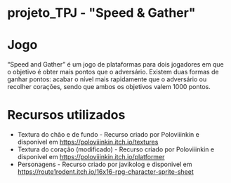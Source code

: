 # projeto_TPJ - "Speed & Gather"

# Jogo
“Speed and Gather” é um jogo de plataformas para dois jogadores em que o objetivo é obter mais pontos que o adversário. Existem duas formas de ganhar pontos: acabar o nível mais rapidamente que o adversário ou recolher corações, sendo que ambos os objetivos valem 1000 pontos. 


# Recursos utilizados

* Textura do chão e de fundo - Recurso criado por Poloviiinkin e disponivel em https://poloviiinkin.itch.io/textures
* Textura do coração (modificado) - Recurso criado por Poloviiinkin e disponivel em https://poloviiinkin.itch.io/platformer
* Personagens - Recurso criado por javikolog e disponivel em https://route1rodent.itch.io/16x16-rpg-character-sprite-sheet
